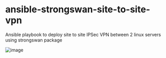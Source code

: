 # ansible-strongswan-site-to-site-vpn
Ansible playbook to deploy site to site IPSec VPN between 2 linux servers using strongswan package

![image](https://user-images.githubusercontent.com/72862222/178136929-14e9b40d-5c31-422b-917e-4c1951f30a2c.png)
